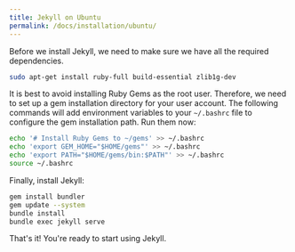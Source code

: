 ```yaml
---
title: Jekyll on Ubuntu
permalink: /docs/installation/ubuntu/
---
```

Before we install Jekyll, we need to make sure we have all the required
dependencies.

```sh
sudo apt-get install ruby-full build-essential zlib1g-dev
```

It is best to avoid installing Ruby Gems as the root user. Therefore, we need to
set up a gem installation directory for your user account. The following
commands will add environment variables to your `~/.bashrc` file to configure
the gem installation path. Run them now:

```sh
echo '# Install Ruby Gems to ~/gems' >> ~/.bashrc
echo 'export GEM_HOME="$HOME/gems"' >> ~/.bashrc
echo 'export PATH="$HOME/gems/bin:$PATH"' >> ~/.bashrc
source ~/.bashrc
```

Finally, install Jekyll:

```sh
gem install bundler
gem update --system
bundle install
bundle exec jekyll serve
```

That's it! You're ready to start using Jekyll.
